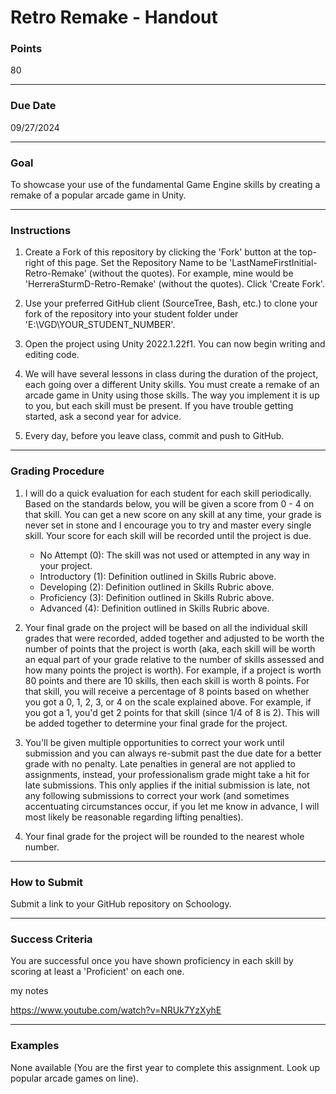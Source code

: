 # Retro Remake - Handout

### Points
80

---

### Due Date
09/27/2024

---

### Goal
To showcase your use of the fundamental Game Engine skills by creating a remake of a popular arcade game in Unity.

---

### Instructions
1. Create a Fork of this repository by clicking the 'Fork' button at the top-right of this page. Set the Repository Name to be 'LastNameFirstInitial-Retro-Remake' (without the quotes). For example, mine would be 'HerreraSturmD-Retro-Remake' (without the quotes). Click 'Create Fork'.

2. Use your preferred GitHub client (SourceTree, Bash, etc.) to clone your fork of the repository into your student folder under 'E:\VGD\YOUR_STUDENT_NUMBER'.

3. Open the project using Unity 2022.1.22f1. You can now begin writing and editing code.

4. We will have several lessons in class during the duration of the project, each going over a different Unity skills. You must create a remake of an arcade game in Unity using those skills. The way you implement it is up to you, but each skill must be present. If you have trouble getting started, ask a second year for advice.

5. Every day, before you leave class, commit and push to GitHub.

---

### Grading Procedure
1. I will do a quick evaluation for each student for each skill periodically. Based on the standards below, you will be given a score from 0 - 4 on that skill. You can get a new score on any skill at any time, your grade is never set in stone and I encourage you to try and master every single skill. Your score for each skill will be recorded until the project is due.
    - No Attempt (0): The skill was not used or attempted in any way in your project.
    - Introductory (1): Definition outlined in Skills Rubric above.
    - Developing (2): Definition outlined in Skills Rubric above.
    - Proficiency (3): Definition outlined in Skills Rubric above.
    - Advanced (4): Definition outlined in Skills Rubric above.

2. Your final grade on the project will be based on all the individual skill grades that were recorded, added together and adjusted to be worth the number of points that the project is worth (aka, each skill will be worth an equal part of your grade relative to the number of skills assessed and how many points the project is worth). For example, if a project is worth 80 points and there are 10 skills, then each skill is worth 8 points. For that skill, you will receive a percentage of 8 points based on whether you got a 0, 1, 2, 3, or 4 on the scale explained above. For example, if you got a 1, you'd get 2 points for that skill (since 1/4 of 8 is 2). This will be added together to determine your final grade for the project.

3. You'll be given multiple opportunities to correct your work until submission and you can always re-submit past the due date for a better grade with no penalty. Late penalties in general are not applied to assignments, instead, your professionalism grade might take a hit for late submissions. This only applies if the initial submission is late, not any following submissions to correct your work (and sometimes accentuating circumstances occur, if you let me know in advance, I will most likely be reasonable regarding lifting penalties).

4. Your final grade for the project will be rounded to the nearest whole number.

---

### How to Submit
Submit a link to your GitHub repository on Schoology.

---

### Success Criteria
You are successful once you have shown proficiency in each skill by scoring at least a 'Proficient' on each one.

my notes

https://www.youtube.com/watch?v=NRUk7YzXyhE

---

### Examples
None available (You are the first year to complete this assignment. Look up popular arcade games on line).
